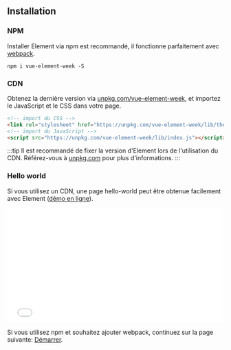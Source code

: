 ## Installation

### NPM

Installer Element via npm est recommandé, il fonctionne parfaitement avec [webpack](https://webpack.js.org/).

```shell
npm i vue-element-week -S
```

### CDN

Obtenez la dernière version via [unpkg.com/vue-element-week](https://unpkg.com/vue-element-week/), et importez le JavaScript et le CSS dans votre page.

```html
<!-- import du CSS -->
<link rel="stylesheet" href="https://unpkg.com/vue-element-week/lib/theme-chalk/index.css">
<!-- import du JavaScript -->
<script src="https://unpkg.com/vue-element-week/lib/index.js"></script>
```

:::tip
Il est recommandé de fixer la version d'Element lors de l'utilisation du CDN. Référez-vous à  [unpkg.com](https://unpkg.com) pour plus d'informations.
:::

### Hello world

Si vous utilisez un CDN, une page hello-world peut être obtenue facilement avec Element ([démo en ligne](https://codepen.io/ziyoung/pen/rRKYpd)).

<iframe height="265" style="width: 100%;" scrolling="no" title="Element demo" src="//codepen.io/ziyoung/embed/rRKYpd/?height=265&theme-id=light&default-tab=html" frameborder="no" allowtransparency="true" allowfullscreen="true">
  See the Pen <a href='https://codepen.io/ziyoung/pen/rRKYpd/'>Element demo</a> by hetech
  (<a href='https://codepen.io/ziyoung'>@ziyoung</a>) on <a href='https://codepen.io'>CodePen</a>.
</iframe>

Si vous utilisez npm et souhaitez ajouter webpack, continuez sur la page suivante: [Démarrer](/#/fr-FR/component/quickstart).
